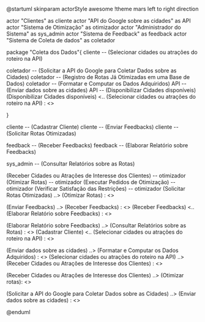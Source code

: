 @startuml
skinparam actorStyle awesome
!theme mars
left to right direction

actor "Clientes" as cliente
actor "API do Google sobre as cidades" as API
actor "Sistema de Otimização" as  otimizador
actor "Administrador do Sistema" as sys_admin
actor "Sistema de Feedback" as feedback
actor "Sistema de Coleta de dados" as coletador

package "Coleta dos Dados"{
cliente -- (Selecionar cidades ou atrações do roteiro na API)

coletador -- (Solicitar a API do Google para Coletar Dados sobre as Cidades)
coletador -- (Registro de Rotas Já Otimizadas em uma Base de Dados)
coletador -- (Formatar e Computar os Dados Adquiridos)
API -- (Enviar dados sobre as cidades)
API -- (Disponibilizar Cidades disponíveis)
(Disponibilizar Cidades disponíveis) <.. (Selecionar cidades ou atrações do roteiro na API) : <<include>>


}


cliente -- (Cadastrar Cliente)
cliente -- (Enviar Feedbacks)
cliente -- (Solicitar Rotas Otimizadas)

feedback -- (Receber Feedbacks)
feedback -- (Elaborar Relatório sobre Feedbacks)


sys_admin -- (Consultar Relatórios sobre as Rotas)

(Receber Cidades ou Atrações de Interesse dos Clientes) -- otimizador 
(Otimizar Rotas) -- otimizador 
(Executar Pedidos de Otimização) -- otimizador 
(Verificar Satisfação das Restrições) -- otimizador 
(Solicitar Rotas Otimizadas) ..> (Otimizar Rotas) : <<include>>



(Enviar Feedbacks) ..> (Receber Feedbacks) : <<include>>
(Receber Feedbacks) <.. (Elaborar Relatório sobre Feedbacks) : <<extends>>

(Elaborar Relatório sobre Feedbacks) ..> (Consultar Relatórios sobre as Rotas) : <<extends>>
(Cadastrar Cliente) <.. (Selecionar cidades ou atrações do roteiro na API) : <<extends>>

(Enviar dados sobre as cidades) ..> (Formatar e Computar os Dados Adquiridos) : <<include>>
(Selecionar cidades ou atrações do roteiro na API) ..>  (Receber Cidades ou Atrações de Interesse dos Clientes) : <<include>>

(Receber Cidades ou Atrações de Interesse dos Clientes) ..> (Otimizar rotas): <<include>>

(Solicitar a API do Google para Coletar Dados sobre as Cidades) ..> (Enviar dados sobre as cidades) : <<incude>>




@enduml

